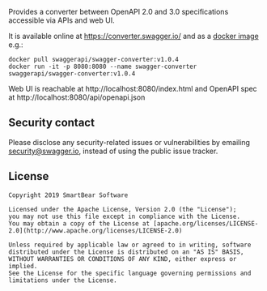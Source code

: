 Provides a converter between OpenAPI 2.0 and 3.0 specifications accessible via APIs and web UI. 

It is available online at https://converter.swagger.io/ and as a [docker image](https://hub.docker.com/r/swaggerapi/swagger-converter) e.g.:

```
docker pull swaggerapi/swagger-converter:v1.0.4
docker run -it -p 8080:8080 --name swagger-converter swaggerapi/swagger-converter:v1.0.4
```

Web UI is reachable at http://localhost:8080/index.html and OpenAPI spec at http://localhost:8080/api/openapi.json

## Security contact

Please disclose any security-related issues or vulnerabilities by emailing [security@swagger.io](mailto:security@swagger.io), instead of using the public issue tracker.

## License

```
Copyright 2019 SmartBear Software

Licensed under the Apache License, Version 2.0 (the "License");
you may not use this file except in compliance with the License.
You may obtain a copy of the License at [apache.org/licenses/LICENSE-2.0](http://www.apache.org/licenses/LICENSE-2.0)

Unless required by applicable law or agreed to in writing, software
distributed under the License is distributed on an "AS IS" BASIS,
WITHOUT WARRANTIES OR CONDITIONS OF ANY KIND, either express or implied.
See the License for the specific language governing permissions and
limitations under the License.
```
